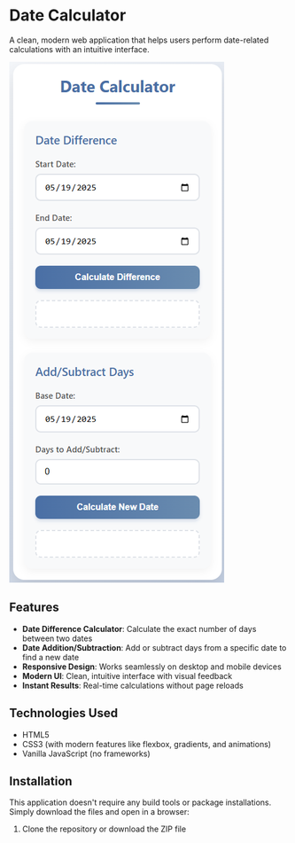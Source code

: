 # Date Calculator

A clean, modern web application that helps users perform date-related calculations with an intuitive interface.

![Date Calculator Screenshot](./Screenshot.png)

## Features

- **Date Difference Calculator**: Calculate the exact number of days between two dates
- **Date Addition/Subtraction**: Add or subtract days from a specific date to find a new date
- **Responsive Design**: Works seamlessly on desktop and mobile devices
- **Modern UI**: Clean, intuitive interface with visual feedback
- **Instant Results**: Real-time calculations without page reloads

## Technologies Used

- HTML5
- CSS3 (with modern features like flexbox, gradients, and animations)
- Vanilla JavaScript (no frameworks)

## Installation

This application doesn't require any build tools or package installations. Simply download the files and open in a browser:

1. Clone the repository or download the ZIP file